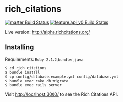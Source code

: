 rich_citations
==============

[![master Build Status](https://travis-ci.org/ploslabs/rich_citations.svg?branch=master)](https://travis-ci.org/ploslabs/rich_citations)
[![feature/api_v0 Build Status](https://travis-ci.org/ploslabs/rich_citations.svg?branch=feature%2Fapi_v0)](https://travis-ci.org/ploslabs/rich_citations)

Live version: http://alpha.richcitations.org/

Installing
----------
Requirements:
`Ruby 2.1.2`,`bundler`,`java`

```
$ cd rich_citations
$ bundle install
$ cp config/database.example.yml config/database.yml
$ bundle exec rake db:migrate
$ bundle exec rails server
```

Visit <http://localhost:3000/> to see the Rich Citations API.

